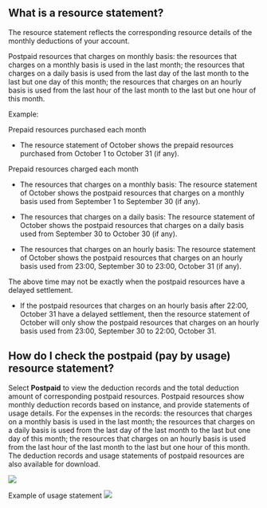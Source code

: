 ## What is a resource statement?

The resource statement reflects the corresponding resource details of the monthly deductions of your account.


   Postpaid resources that charges on monthly basis: the resources that charges on a monthly basis is used in the last month; the resources that charges on a daily basis is used from the last day of the last month to the last but one day of this month; the resources that charges on an hourly basis is used from the last hour of the last month to the last but one hour of this month.

Example:

Prepaid resources purchased each month

- The resource statement of October shows the prepaid resources purchased from October 1 to October 31 (if any).

Prepaid resources charged each month

- The resources that charges on a monthly basis: The resource statement of October shows the postpaid resources that charges on a monthly basis used from September 1 to September 30 (if any).

- The resources that charges on a daily basis: The resource statement of October shows the postpaid resources that charges on a daily basis used from September 30 to October 30 (if any).

- The resources that charges on an hourly basis: The resource statement of October shows the postpaid resources that charges on an hourly basis used from 23:00, September 30 to 23:00, October 31 (if any).

The above time may not be exactly when the postpaid resources have a delayed settlement.

- If the postpaid resources that charges on an hourly basis after 22:00, October 31 have a delayed settlement, then the resource statement of October will only show the postpaid resources that charges on an hourly basis used from 23:00, September 30 to 22:00, October 31.


## How do I check the postpaid (pay by usage) resource statement?

Select **Postpaid** to view the deduction records and the total deduction amount of corresponding postpaid resources. Postpaid resources show monthly deduction records based on instance, and provide statements of usage details. For the expenses in the records: the resources that charges on a monthly basis is used in the last month; the resources that charges on a daily basis is used from the last day of the last month to the last but one day of this month; the resources that charges on an hourly basis is used from the last hour of the last month to the last but one hour of this month. The deduction records and usage statements of postpaid resources are also available for download.

![](https://mc.qcloudimg.com/static/img/919e97e8ef317b19fcc4e14c189f89b4/2.png)

Example of usage statement
![](https://mc.qcloudimg.com/static/img/0595c66859a84a25231274b19017a3ed/3.png)

